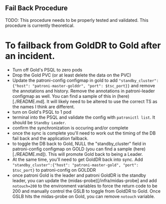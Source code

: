 ## Fail Back Procedure

TODO: This procedure needs to be properly tested and validated. This procedure is currently theoretical.

# To failback from GoldDR to Gold after an incident.
- Turn off Gold's PSQL to zero pods
- Drop the Gold PVC (or at least delete the data on the PVC)
- Update the patroni-config configmap in gold to add `"standby_cluster":{"host": "patroni-master-golddr",
"port": $tsc_port}}` and remove the annotations and history. Remove the annotations in patroni-leader configmap as well. You can find a sample of this in (here)[./README.md]. It will likely need to be altered to use the correct TS as the names I think are different.
- turn on Gold's PSQL to 1 pod
- terminal into the PSQL and validate the config with ```patronictl list```. It should be `Standby Leader`.
- confirm the synchronization is occuring and/or complete
- once the sync is complete you'll need to work out the timing of the DB fail back and the application failback.
- to toggle the DB back to Gold, NULL the "standby_cluster" field in patroni-config configmap on GOLD (you can find a sample (here)[./README.md]). This will promote Gold back to being a Leader.
- At the same time, you'll need to get GoldDR back into sync. Add `"standby_cluster":{"host": "patroni-master-gold",
"port": $tsc_port}` to patroni-config on GOLDDR
- once patroni Gold is the leader and patroni GoldDR is the standby leader, you can update the (midas-probe)[/infra/midas-probe] and add `notouch=200` to the environment variables to force the return code to be 200 and manually control the GSLB to toggle from GoldDR to Gold. Once GSLB hits the midas-probe on Gold, you can remove `notouch` variable.